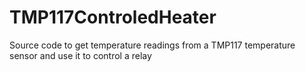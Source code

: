 # TMP117ControledHeater
Source code to get temperature readings from a TMP117 temperature sensor and use it to control a relay
